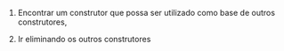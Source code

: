 1. Encontrar um construtor que possa ser utilizado como base de outros construtores,

2. Ir eliminando os outros construtores
